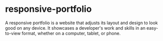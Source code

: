 # responsive-portfolio
A responsive portfolio is a website that adjusts its layout and design to look good on any device. It showcases a developer's work and skills in an easy-to-view format, whether on a computer, tablet, or phone.
